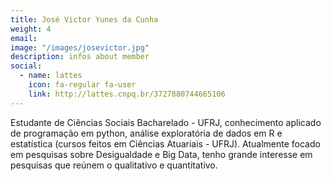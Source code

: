 ```yaml
---
title: José Victor Yunes da Cunha
weight: 4
email:
image: "/images/josevictor.jpg"
description: infos about member
social:
  - name: lattes
    icon: fa-regular fa-user
    link: http://lattes.cnpq.br/3727880744665106
---
```


Estudante de Ciências Sociais Bacharelado - UFRJ, conhecimento aplicado de programação em python, análise exploratória de dados em R e estatística (cursos feitos em Ciências Atuariais - UFRJ). Atualmente focado em pesquisas sobre Desigualdade e Big Data, tenho grande interesse em pesquisas que reúnem o qualitativo e quantitativo.
